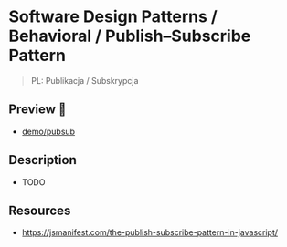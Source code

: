 # Software Design Patterns / Behavioral / Publish–Subscribe Pattern

> PL: Publikacja / Subskrypcja

## Preview 🎉

* <a href="./demo/pubsub/">demo/pubsub</a>

## Description

* TODO

## Resources

* <https://jsmanifest.com/the-publish-subscribe-pattern-in-javascript/>
